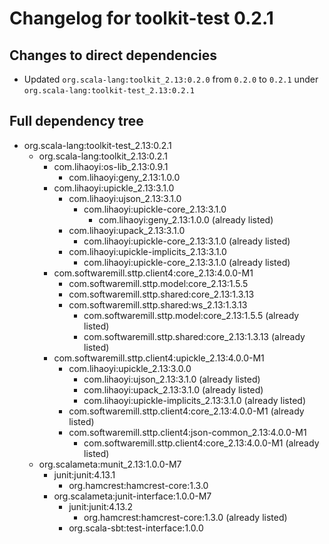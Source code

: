 # Changelog for toolkit-test 0.2.1

## Changes to direct dependencies
 - Updated `org.scala-lang:toolkit_2.13:0.2.0` from `0.2.0` to `0.2.1` under `org.scala-lang:toolkit-test_2.13:0.2.1`

## Full dependency tree

 - org.scala-lang:toolkit-test_2.13:0.2.1
   - org.scala-lang:toolkit_2.13:0.2.1
     - com.lihaoyi:os-lib_2.13:0.9.1
       - com.lihaoyi:geny_2.13:1.0.0
     - com.lihaoyi:upickle_2.13:3.1.0
       - com.lihaoyi:ujson_2.13:3.1.0
         - com.lihaoyi:upickle-core_2.13:3.1.0
           - com.lihaoyi:geny_2.13:1.0.0 (already listed)
       - com.lihaoyi:upack_2.13:3.1.0
         - com.lihaoyi:upickle-core_2.13:3.1.0 (already listed)
       - com.lihaoyi:upickle-implicits_2.13:3.1.0
         - com.lihaoyi:upickle-core_2.13:3.1.0 (already listed)
     - com.softwaremill.sttp.client4:core_2.13:4.0.0-M1
       - com.softwaremill.sttp.model:core_2.13:1.5.5
       - com.softwaremill.sttp.shared:core_2.13:1.3.13
       - com.softwaremill.sttp.shared:ws_2.13:1.3.13
         - com.softwaremill.sttp.model:core_2.13:1.5.5 (already listed)
         - com.softwaremill.sttp.shared:core_2.13:1.3.13 (already listed)
     - com.softwaremill.sttp.client4:upickle_2.13:4.0.0-M1
       - com.lihaoyi:upickle_2.13:3.0.0
         - com.lihaoyi:ujson_2.13:3.1.0 (already listed)
         - com.lihaoyi:upack_2.13:3.1.0 (already listed)
         - com.lihaoyi:upickle-implicits_2.13:3.1.0 (already listed)
       - com.softwaremill.sttp.client4:core_2.13:4.0.0-M1 (already listed)
       - com.softwaremill.sttp.client4:json-common_2.13:4.0.0-M1
         - com.softwaremill.sttp.client4:core_2.13:4.0.0-M1 (already listed)
   - org.scalameta:munit_2.13:1.0.0-M7
     - junit:junit:4.13.1
       - org.hamcrest:hamcrest-core:1.3.0
     - org.scalameta:junit-interface:1.0.0-M7
       - junit:junit:4.13.2
         - org.hamcrest:hamcrest-core:1.3.0 (already listed)
       - org.scala-sbt:test-interface:1.0.0
